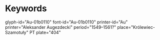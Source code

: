 # Keywords
glyph-id="Au-01b0110"
font-id="Au-01b0110"
printer-id="Au"
printer="Aleksander Augezdecki"
period="1549–1561?"
place="Królewiec-Szamotuły"
PT plate="404"
